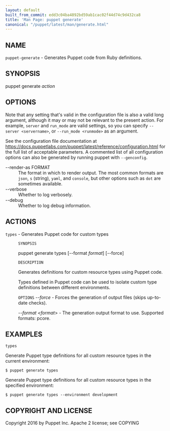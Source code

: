 ```yaml
---
layout: default
built_from_commit: edd3c04ba4892bd59ab1cac02f44d74c9d432ca8
title: 'Man Page: puppet generate'
canonical: "/puppet/latest/man/generate.html"
---
```


<div class='mp'>
<h2 id="NAME">NAME</h2>
<p class="man-name">
  <code>puppet-generate</code> - <span class="man-whatis">Generates Puppet code from Ruby definitions.</span>
</p>

<h2 id="SYNOPSIS">SYNOPSIS</h2>

<p>puppet generate <var>action</var></p>

<h2 id="OPTIONS">OPTIONS</h2>

<p>Note that any setting that's valid in the configuration
file is also a valid long argument, although it may or may not be
relevant to the present action. For example, <code>server</code> and <code>run_mode</code> are valid
settings, so you can specify <code>--server &lt;servername></code>, or
<code>--run_mode &lt;runmode></code> as an argument.</p>

<p>See the configuration file documentation at
<a href="https://docs.puppetlabs.com/puppet/latest/reference/configuration.html" data-bare-link="true">https://docs.puppetlabs.com/puppet/latest/reference/configuration.html</a> for the
full list of acceptable parameters. A commented list of all
configuration options can also be generated by running puppet with
<code>--genconfig</code>.</p>

<dl>
<dt>--render-as FORMAT</dt><dd>The format in which to render output. The most common formats are <code>json</code>,
<code>s</code> (string), <code>yaml</code>, and <code>console</code>, but other options such as <code>dot</code> are
sometimes available.</dd>
<dt>--verbose</dt><dd>Whether to log verbosely.</dd>
<dt class="flush">--debug</dt><dd>Whether to log debug information.</dd>
</dl>


<h2 id="ACTIONS">ACTIONS</h2>

<dl>
<dt><code>types</code> - Generates Puppet code for custom types</dt><dd><p><code>SYNOPSIS</code></p>

<p>puppet generate types [--format <var>format</var>] [--force]</p>

<p><code>DESCRIPTION</code></p>

<p>Generates definitions for custom resource types using Puppet code.</p>

<p>Types defined in Puppet code can be used to isolate custom type definitions
between different environments.</p>

<p><code>OPTIONS</code>
<var>--force</var> -
Forces the generation of output files (skips up-to-date checks).</p>

<p><var>--format &lt;format</var>> -
The generation output format to use. Supported formats: pcore.</p></dd>
</dl>


<h2 id="EXAMPLES">EXAMPLES</h2>

<p><code>types</code></p>

<p>Generate Puppet type definitions for all custom resource types in the current environment:</p>

<pre><code>$ puppet generate types
</code></pre>

<p>Generate Puppet type definitions for all custom resource types in the specified environment:</p>

<pre><code>$ puppet generate types --environment development
</code></pre>

<h2 id="COPYRIGHT-AND-LICENSE">COPYRIGHT AND LICENSE</h2>

<p>Copyright 2016 by Puppet Inc.
Apache 2 license; see COPYING</p>

</div>
